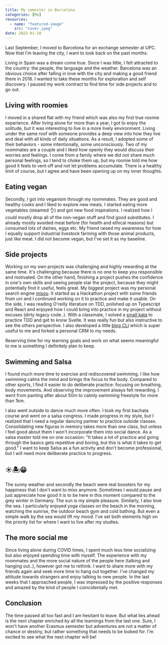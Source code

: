 ```yaml
---
title: My semester in Barcelona
categories: [Me]
resources:
  - name: "featured-image"
    src: "cover.jpeg"
date: 2022-01-20
---
```


Last September, I moved to Barcelona for an exchange semester at UPC. 
Now that I'm leaving the city, I want to look back on the past months.

Living in Spain was a dream come true. Since I was little, I felt attracted to the country: the people, the language and the weather. 
Barcelona was an obvious choice after falling in love with the city and making a good friend there in 2018.
I wanted to take these months for exploration and self discovery. I paused my work contract to find time for side projects and to go out.

## Living with roomies
I moved in a shared flat with my friend which was also my first true roomie experience. After living alone for more than a year, I got to enjoy the solitude, but  it was interesting to live in a more lively environment. Living under the same roof with someone provides a deep view into how they live and deal with all kinds of daily situations. 
As a result, I adopted some of their behaviors - some intentionally, some unconsciously.
Two of my roommates are a couple and I liked how openly they would discuss their worries and feelings.
I come from a family where we did not share much personal feelings, so I tend to choke them up, but my roomie told me how good it feels to vent off and not let problems accumulate.
There is a healthy limit of course, but I agree and have been opening up on my inner thoughts.

## Eating vegan
Secondly, I got into veganism through my roommates. They are good and healthy cooks and I liked to explore new meals. I started eating more vegetables (steamed 👌) and got new food inspirations. I realized how I could mostly drop all of the non-vegan stuff and find good substitutes. I already mostly avoided meat before (for health and ethical reasons) but consumed lots of dairies, eggs etc.
My friend raised my awareness for how I equally support industrial livestock farming with those animal products, just like meat.
I did not become vegan, but I've set it as my baseline.

## Side projects
Working on my own projects was challenging and highly rewarding at the same time. It's challenging because there is no one to keep you responsible and motivated. On the other hand, finishing a project pushes the confidence in one's own skills and seeing people star the project, because they might potentially find it useful, feels great. My biggest project was my personal search engine [misou](https://github.com/elchead/misou). It started as a Hackathon project with some friends from uni and I continued working on it to practice and make it usable.
On the side, I was reading O'reilly literature on TDD, polished up on Typescript and React and enjoyed how I could bring into practice in my project without excuses (dirty legacy code..). With a classmate, I solved a [small kata](https://github.com/elchead/mars-kata) to practice TDD and get to know Svelte. It was really fun but also instructive to see the others perspective.
I also developed a little [blog CLI](https://github.com/elchead/blog-cli) which is super useful to me and forked a personal CRM to my needs.

Reserving time for my learning goals and work on what seems meaningful to me is something I definitely plan to keep.

## Swimming and Salsa
I found much more time to exercise and rediscovered swimming. I like how swimming calms the mind and brings the focus to the body. Compared to other sports, I find it easier to do deliberate practice: focusing on breathing, body movements. And observing the improvement always felt rewarding. I went from panting after about 50m to calmly swimming freestyle for more than 1km.

I also went outside to dance much more often. I took my first bachata course and went on a salsa congress. I made progress in my style, but I realized that I need a regular dancing partner to practice outside classes. Consolidating new figuras in memory takes more than one class, but unless I feel good about them I won't incorporate them into social dance. As a salsa master told me on one occasion: "It takes a lot of practice and going through the basics gets repetitive and boring, but this is what it takes to get good." I want to keep Salsa as a fun activity and don't become professional, but I will need more deliberate practice to progress.

##  ☀️🏝😀
The sunny weather and secondly the beach were real boosters for my happiness that I don't want to miss anymore. Sometimes I would pause and just appreciate how good it is to be here in this moment compared to the grey winter in Germany. The sun is my simple pleasure. Similarly, I also love the sea. I particularly enjoyed yoga classes on the beach in the morning, watching the sunrise, the outdoor beach gym and cold bathing.
But even a simple walk by the sea would lift my mood. 
I've set both elements high on the priority list for where I want to live after my studies.

## The more social me
Since living alone during COVID times, I spent much less time socializing but also enjoyed spending time with myself. The experience with my roommates and the more social nature of the people here (talking and hanging out..), however got me to rethink.
I want to share more with my friends again and seek more time to hang out together. I've changed my attitude towards strangers and enjoy talking to new people. In the last weeks that I approached people, I was impressed by the positive responses and amazed by the kind of people I coincidentally met. 

## Conclusion
The time passed all too fast and I am hesitant to leave. But what lies ahead is the next chapter enriched by all the learnings from the last one. Sure, I won't have another Erasmus semester but adventures are not a matter of chance or destiny, but rather something that needs to be looked for. I'm excited to see what the next chapter will be!
